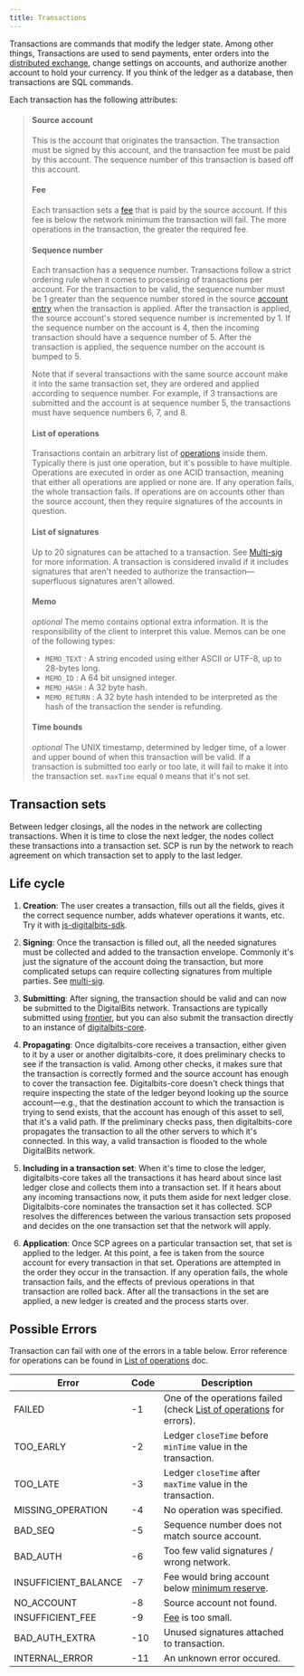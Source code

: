 ```yaml
---
title: Transactions
---
```


Transactions are commands that modify the ledger state. Among other things, Transactions are used to send payments, enter
orders into the [distributed exchange](https://github.com/xdbfoundation/docs/tree/master/guides/concepts/exchange.md), change settings on accounts, and authorize another account to hold
your currency. If you think of the ledger as a database, then transactions are SQL commands.


Each transaction has the following attributes:
> #### Source account
> This is the account that originates the transaction. The transaction must be signed by this account, and the transaction fee must be paid by this account. The sequence number of this transaction is based off this account.
>
> #### Fee
> Each transaction sets a [fee](https://github.com/xdbfoundation/docs/tree/master/guides/concepts/fees.md#transaction-fee) that is paid by the source account. If this fee is below the network minimum the transaction will fail. The more operations in the transaction, the greater the required fee.
>
> #### Sequence number
> Each transaction has a sequence number. Transactions follow a strict ordering rule when it comes to processing of transactions per account. For the transaction to be valid, the sequence number must be 1 greater than the sequence number stored in the source [account entry](https://github.com/xdbfoundation/docs/tree/master/guides/concepts/accounts.md) when the transaction is applied. After the transaction is applied, the source account's stored sequence number is incremented by 1. If the sequence number on the account is 4, then the incoming transaction should have a sequence number of 5. After the transaction is applied, the sequence number on the account is bumped to 5.
>
> Note that if several transactions with the same source account make it into the same transaction set, they are ordered and applied according to sequence number. For example, if 3 transactions are submitted and the account is at sequence number 5, the transactions must have sequence numbers 6, 7, and 8.
>
> #### List of operations
> Transactions contain an arbitrary list of [operations](https://github.com/xdbfoundation/docs/tree/master/guides/concepts/operations.md) inside them. Typically there is just one operation, but it's possible to have multiple.  Operations are executed in order as one ACID transaction, meaning that either all operations are applied or none are.  If any operation fails, the whole transaction fails. If operations are on accounts other than the source account, then they require signatures of the accounts in question.
>
> #### List of signatures
> Up to 20 signatures can be attached to a transaction. See [Multi-sig](https://github.com/xdbfoundation/docs/tree/master/guides/concepts/multi-sig.md) for more information. A transaction is considered invalid if it includes signatures that aren't needed to authorize the transaction—superfluous signatures aren't allowed.
>
> #### Memo
> *optional* The memo contains optional extra information. It is the responsibility of the client to interpret this value. Memos can be one of the following types:
>   - `MEMO_TEXT` : A string encoded using either ASCII or UTF-8, up to 28-bytes long.
>   - `MEMO_ID` :  A 64 bit unsigned integer.
>   - `MEMO_HASH` : A 32 byte hash.
>   - `MEMO_RETURN` : A 32 byte hash intended to be interpreted as the hash of the transaction the sender is refunding.
>
> #### Time bounds
> *optional* The UNIX timestamp, determined by ledger time, of a lower and upper bound of when this transaction will be valid. If a transaction is submitted too early or too late, it will fail to make it into the transaction set. `maxTime` equal `0` means that it's not set.

## Transaction sets

Between ledger closings, all the nodes in the network are collecting transactions. When it is time to close the next ledger, the nodes collect these transactions into a transaction set. SCP is run by the network to reach agreement on which transaction set to apply to the last ledger.

## Life cycle

1. **Creation**: The user creates a transaction, fills out all the fields, gives it the correct sequence number, adds whatever operations it wants, etc. Try it with [js-digitalbits-sdk](https://developer.digitalbits.io/js-digitalbits-sdk/reference/).

2. **Signing**: Once the transaction is filled out, all the needed signatures must be collected and added to the transaction envelope. Commonly it's just the signature of the account doing the transaction, but more complicated setups can require collecting signatures from multiple parties. See [multi-sig](https://github.com/xdbfoundation/docs/tree/master/guides/concepts/multi-sig.md).

3. **Submitting**: After signing, the transaction should be valid and can now be submitted to the DigitalBits network. Transactions are typically submitted using [frontier](https://developer.digitalbits.io/frontier/reference/endpoints/transactions-create.html), but you can also submit the transaction directly to an instance of [digitalbits-core](https://github.com/xdbfoundation/DigitalBits).

4. **Propagating**: Once digitalbits-core receives a transaction, either given to it by a user or another digitalbits-core, it does preliminary checks to see if the transaction is valid. Among other checks, it makes sure that the transaction is correctly formed and the source account has enough to cover the transaction fee. Digitalbits-core doesn't check things that require inspecting the state of the ledger beyond looking up the source account—e.g., that the destination account to which the transaction is trying to send exists, that the account has enough of this asset to sell, that it's a valid path.
If the preliminary checks pass, then digitalbits-core propagates the transaction to all the other servers to which it's connected. In this way, a valid transaction is flooded to the whole DigitalBits network.

5. **Including in a transaction set**: When it's time to close the ledger, digitalbits-core takes all the transactions it has heard about since last ledger close and collects them into a transaction set. If it hears about any incoming transactions now, it puts them aside for next ledger close.
Digitalbits-core nominates the transaction set it has collected. SCP resolves the differences between the various transaction sets proposed and decides on the one transaction set that the network will apply.

6. **Application**: Once SCP agrees on a particular transaction set, that set is applied to the ledger. At this point, a fee is taken from the source account for every transaction in that set. Operations are attempted in the order they occur in the transaction. If any operation fails, the whole transaction fails, and the effects of previous operations in that transaction are rolled back. After all the transactions in the set are applied, a new ledger is created and the process starts over.

## Possible Errors

Transaction can fail with one of the errors in a table below. Error reference for operations can be found in [List of operations](https://github.com/xdbfoundation/docs/tree/master/guides/concepts/list-of-operations.md) doc.

|Error| Code| Description|
| --- | --- | --- |
|FAILED| -1| One of the operations failed (check [List of operations](https://github.com/xdbfoundation/docs/tree/master/guides/concepts/list-of-operations.md) for errors).|
|TOO_EARLY| -2| Ledger `closeTime` before `minTime` value in the transaction.|
|TOO_LATE| -3| Ledger `closeTime` after `maxTime` value in the transaction.|
|MISSING_OPERATION| -4| No operation was specified.|
|BAD_SEQ| -5| Sequence number does not match source account.|
|BAD_AUTH| -6| Too few valid signatures / wrong network.|
|INSUFFICIENT_BALANCE| -7| Fee would bring account below [minimum reserve](https://github.com/xdbfoundation/docs/tree/master/guides/concepts/fees.md).|
|NO_ACCOUNT| -8| Source account not found.|
|INSUFFICIENT_FEE| -9| [Fee](https://github.com/xdbfoundation/docs/tree/master/guides/concepts/fees.md) is too small.|
|BAD_AUTH_EXTRA| -10| Unused signatures attached to transaction.|
|INTERNAL_ERROR| -11| An unknown error occured.|
